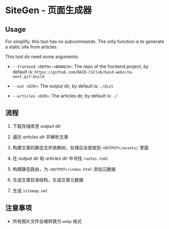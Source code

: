 # SiteGen - 页面生成器

## Usage

For simplify, this tool has *no* subcommands. The only function is to generate a static site from articles.

This tool *do* need some arguments:

- `--frontend <REPO>:<BRANCH>`: The repo of the frontend project, by default is: `https://github.com/BAID-CSClub/baid-website-next.git:build`

- `--out <DIR>`: The output dir, by default is: `./dist`

- `--articles <DIR>`: The articles dir, by default is: `./`

## 流程

1. 下载存储库至 *output dir*

2. 遍历 *articles dir* 并解析文章

3. 构建文章的静态文件依赖树，处理后全部放到 `<OUTPUT>/assets/` 里面

4. 在 *output dir* 和 *articles dir* 中寻找 `routes.toml`

5. 构建静态路由，为 `<OUTPUT>/index.html` 添加元数据

6. 生成文章目录结构，生成文章元数据

7. 生成 `sitemap.xml`

## 注意事项

- 所有图片文件会被转换为 `webp` 格式